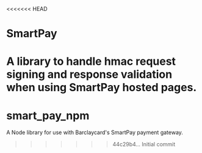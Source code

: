 <<<<<<< HEAD
# SmartPay

A library to handle hmac request signing and response validation when using SmartPay hosted pages.
=======
smart_pay_npm
=============

A Node library for use with Barclaycard's SmartPay payment gateway.
>>>>>>> 44c29b4... Initial commit
